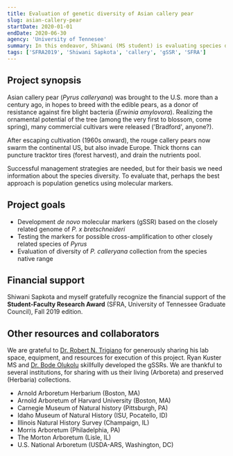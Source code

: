 ```yaml
---
title: Evaluation of genetic diversity of Asian callery pear
slug: asian-callery-pear
startDate: 2020-01-01
endDate: 2020-06-30
agency: 'University of Tennesee'
summary: In this endeavor, Shiwani (MS student) is evaluating species diversity using *de novo* gSSRs. We accrued samples of non-cultivated *P. calleryana* from Asia. Molecular markers will be tested for cross-amplification to related species as well.
tags: ['SFRA2019', 'Shiwani Sapkota', 'callery', 'gSSR', 'SFRA']
---
```


Project synopsis
----------

Asian callery pear (*Pyrus&nbsp;calleryana*) was brought to the U.S. more than a century ago, in hopes to breed with the edible pears, as a donor of resistance against fire blight bacteria (*Erwinia&nbsp;amylovora*). Realizing the ornamental potential of the tree (among the very first to blossom, come spring), many commercial cultivars were released ('Bradford', anyone?). 

After escaping cultivation (1960s onward), the rouge callery pears now swarm the continental US, but also invade Europe. Thick thorns can puncture  tracktor tires (forest harvest), and drain the nutrients pool. 

Successful management strategies are needed, but for their basis we need information about the species diversity. To evaluate that, perhaps the best approach is population genetics using molecular markers.


## **Project goals**


  * Development *de&nbsp;novo* molecular markers (gSSR) based on the closely related genome of *P.&nbsp;x&nbsp;bretschneideri*
  * Testing the markers for possible cross-amplification to other closely related species of *Pyrus*
  * Evaluation of diversity of *P.&nbsp;calleryana* collection from the species native range
  

## Financial support

Shiwani Sapkota and myself gratefully recognize the financial support of the **Student-Faculty Research Award** (SFRA, University of Tennessee Graduate Council), Fall 2019 edition. 


## Other resources and collaborators

We are grateful to [Dr. Robert N. Trigiano](https://epp.tennessee.edu/people/directory/dr-robert-trigiano/) for generously sharing his lab space, equipment, and resources for execution of this project. Ryan Kuster MS and [Dr. Bode Olukolu](https://epp.tennessee.edu/people/directory/dr-bode-olukolu/) skillfully developed the gSSRs.
We are thankful to several institutions, for sharing with us their living (Arboreta) and preserved (Herbaria) collections.
  * Arnold Arboretum Herbarium (Boston, MA)
  * Arnold Arboretum of Harvard University (Boston, MA)
  * Carnegie Museum of Natural history (Pittsburgh, PA)
  * Idaho Museum of Natural History (ISU, Pocatello, ID)
  * Illinois Natural History Survey (Champaign, IL)
  * Morris Arboretum (Philadelphia, PA)
  * The Morton Arboretum (Lisle, IL)
  * U.S. National Arboretum (USDA-ARS, Washington, DC)
